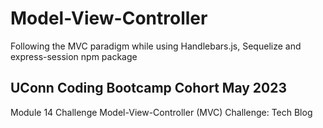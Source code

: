 # Model-View-Controller
Following the MVC paradigm while using Handlebars.js, Sequelize and express-session npm package


## UConn Coding Bootcamp Cohort May 2023 
Module 14 Challenge 
Model-View-Controller (MVC) Challenge: Tech Blog